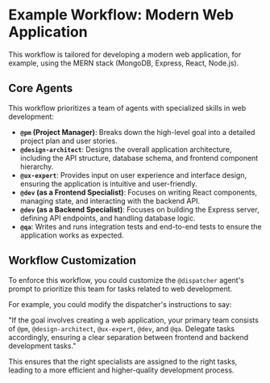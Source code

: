 # Example Workflow: Modern Web Application

This workflow is tailored for developing a modern web application, for example, using the MERN stack (MongoDB, Express, React, Node.js).

## Core Agents

This workflow prioritizes a team of agents with specialized skills in web development:

- **`@pm` (Project Manager)**: Breaks down the high-level goal into a detailed project plan and user stories.
- **`@design-architect`**: Designs the overall application architecture, including the API structure, database schema, and frontend component hierarchy.
- **`@ux-expert`**: Provides input on user experience and interface design, ensuring the application is intuitive and user-friendly.
- **`@dev` (as a Frontend Specialist)**: Focuses on writing React components, managing state, and interacting with the backend API.
- **`@dev` (as a Backend Specialist)**: Focuses on building the Express server, defining API endpoints, and handling database logic.
- **`@qa`**: Writes and runs integration tests and end-to-end tests to ensure the application works as expected.

## Workflow Customization

To enforce this workflow, you could customize the `@dispatcher` agent's prompt to prioritize this team for tasks related to web development.

For example, you could modify the dispatcher's instructions to say:

"If the goal involves creating a web application, your primary team consists of `@pm`, `@design-architect`, `@ux-expert`, `@dev`, and `@qa`. Delegate tasks accordingly, ensuring a clear separation between frontend and backend development tasks."

This ensures that the right specialists are assigned to the right tasks, leading to a more efficient and higher-quality development process.
